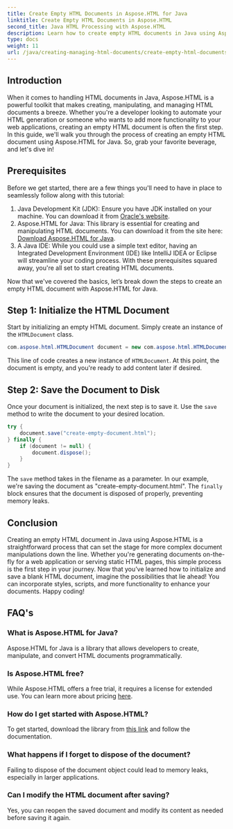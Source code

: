 ```yaml
---
title: Create Empty HTML Documents in Aspose.HTML for Java
linktitle: Create Empty HTML Documents in Aspose.HTML
second_title: Java HTML Processing with Aspose.HTML
description: Learn how to create empty HTML documents in Java using Aspose.HTML with our detailed step-by-step tutorial, perfect for developers of all levels.
type: docs
weight: 11
url: /java/creating-managing-html-documents/create-empty-html-documents/
---
```

## Introduction
When it comes to handling HTML documents in Java, Aspose.HTML is a powerful toolkit that makes creating, manipulating, and managing HTML documents a breeze. Whether you're a developer looking to automate your HTML generation or someone who wants to add more functionality to your web applications, creating an empty HTML document is often the first step. In this guide, we'll walk you through the process of creating an empty HTML document using Aspose.HTML for Java. So, grab your favorite beverage, and let's dive in!
## Prerequisites
Before we get started, there are a few things you'll need to have in place to seamlessly follow along with this tutorial:
1. Java Development Kit (JDK): Ensure you have JDK installed on your machine. You can download it from [Oracle's website](https://www.oracle.com/java/technologies/javase-jdk11-downloads.html).
2. Aspose.HTML for Java: This library is essential for creating and manipulating HTML documents. You can download it from the site here: [Download Aspose.HTML for Java](https://releases.aspose.com/html/java/).
3. A Java IDE: While you could use a simple text editor, having an Integrated Development Environment (IDE) like IntelliJ IDEA or Eclipse will streamline your coding process.
With these prerequisites squared away, you're all set to start creating HTML documents.

Now that we've covered the basics, let’s break down the steps to create an empty HTML document with Aspose.HTML for Java.
## Step 1: Initialize the HTML Document
Start by initializing an empty HTML document.
Simply create an instance of the `HTMLDocument` class.
```java
com.aspose.html.HTMLDocument document = new com.aspose.html.HTMLDocument();
```
This line of code creates a new instance of `HTMLDocument`. At this point, the document is empty, and you're ready to add content later if desired.
## Step 2: Save the Document to Disk
Once your document is initialized, the next step is to save it.
Use the `save` method to write the document to your desired location.
```java
try {
    document.save("create-empty-document.html");
} finally {
    if (document != null) {
        document.dispose();
    }
}
```
The `save` method takes in the filename as a parameter. In our example, we're saving the document as "create-empty-document.html". The `finally` block ensures that the document is disposed of properly, preventing memory leaks.
## Conclusion
Creating an empty HTML document in Java using Aspose.HTML is a straightforward process that can set the stage for more complex document manipulations down the line. Whether you're generating documents on-the-fly for a web application or serving static HTML pages, this simple process is the first step in your journey. 
Now that you’ve learned how to initialize and save a blank HTML document, imagine the possibilities that lie ahead! You can incorporate styles, scripts, and more functionality to enhance your documents. Happy coding!
## FAQ's
### What is Aspose.HTML for Java?
Aspose.HTML for Java is a library that allows developers to create, manipulate, and convert HTML documents programmatically.
### Is Aspose.HTML free?
While Aspose.HTML offers a free trial, it requires a license for extended use. You can learn more about pricing [here](https://purchase.aspose.com/buy).
### How do I get started with Aspose.HTML?
To get started, download the library from [this link](https://releases.aspose.com/html/java/) and follow the documentation.
### What happens if I forget to dispose of the document?
Failing to dispose of the document object could lead to memory leaks, especially in larger applications.
### Can I modify the HTML document after saving?
Yes, you can reopen the saved document and modify its content as needed before saving it again.
